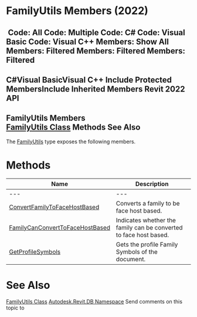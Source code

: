 # FamilyUtils Members (2022)

﻿
 Code: All Code: Multiple Code: C# Code: Visual Basic Code: Visual C++  Members: Show All Members: Filtered Members: Filtered Members: Filtered   
---  
C#Visual BasicVisual C++
Include Protected MembersInclude Inherited Members
Revit 2022 API  
---  
FamilyUtils Members  
[FamilyUtils Class](07b674a3-a910-29c6-8b6d-f67bab61c706.md "FamilyUtils Class") Methods See Also  
---  
The [FamilyUtils](07b674a3-a910-29c6-8b6d-f67bab61c706.md "FamilyUtils Class") type exposes the following members.
# Methods
| Name | Description |
| --- | --- |
| --- | --- | --- |
| [ConvertFamilyToFaceHostBased](a834b134-c57e-c062-a044-3b5f677537c0.md "ConvertFamilyToFaceHostBased Method") | Converts a family to be face host based. |
| [FamilyCanConvertToFaceHostBased](624b1f01-0d87-d1a3-192c-620916279406.md "FamilyCanConvertToFaceHostBased Method") | Indicates whether the family can be converted to face host based. |
| [GetProfileSymbols](804d7710-829a-4ad9-13ab-fbb5650bfe77.md "GetProfileSymbols Method") | Gets the profile Family Symbols of the document. |

# See Also
[FamilyUtils Class](07b674a3-a910-29c6-8b6d-f67bab61c706.md "FamilyUtils Class")
[Autodesk.Revit.DB Namespace](87546ba7-461b-c646-cbb1-2cb8f5bff8b2.md "Autodesk.Revit.DB Namespace")
Send comments on this topic to 